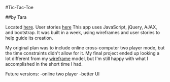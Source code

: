 #Tic-Tac-Toe

##by Tara

Located [here](http://tfavazza.github.io/game-project-client/).
User stories [here](https://github.com/tfavazza/game-project-scope-study/blob/response/study.md)
This app uses JavaScript, jQuery, AJAX, and bootstrap. It was built in a week,
using wireframes and user stories to help guide its creation.

My original plan was to include online cross-computer two player mode, but the
time constraints didn't allow for it. My final project ended up looking a lot
different from my [wireframe](http://imgur.com/a/OycBH) model, but I'm still
happy with what I accomplished in the short time I had.

Future versions:
  -online two player
  -better UI
